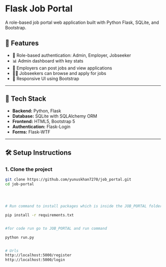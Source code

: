 # Flask Job Portal

A role-based job portal web application built with Python Flask, SQLite, and Bootstrap.

## 🎯 Features

- 🔐 Role-based authentication: Admin, Employer, Jobseeker
- 📊 Admin dashboard with key stats
- 💼 Employers can post jobs and view applications
- 👨‍💻 Jobseekers can browse and apply for jobs
- 📱 Responsive UI using Bootstrap

---

## 🚀 Tech Stack

- **Backend:** Python, Flask
- **Database:** SQLite with SQLAlchemy ORM
- **Frontend:** HTML5, Bootstrap 5
- **Authentication:** Flask-Login
- **Forms:** Flask-WTF

---

## 🛠️ Setup Instructions

### 1. Clone the project

```bash
git clone https://github.com/yunuskhan7270/job_portal.git
cd job-portal




# Run command to install packages which is inside the JOB_PORTAL folder

pip install -r requirements.txt


#for code run go to JOB_PORTAL and run command

python run.py


# Urls
http://localhost:5000/register
http://localhost:5000/login
